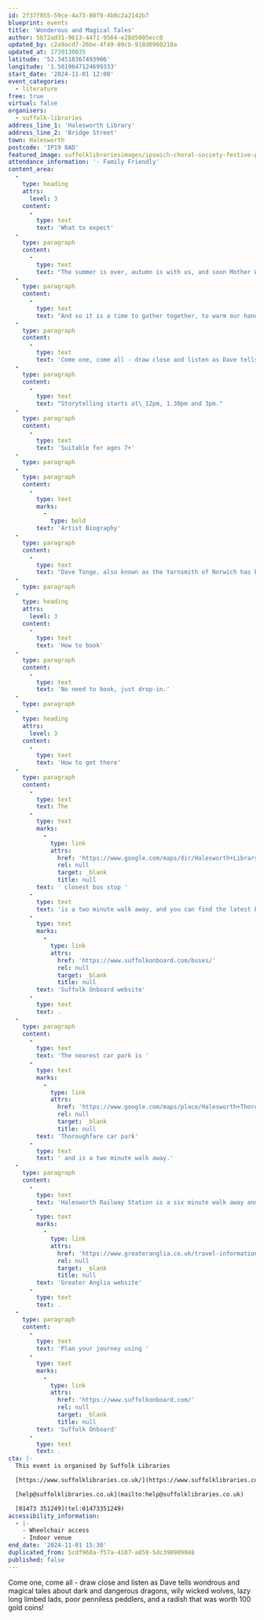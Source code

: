 ```yaml
---
id: 2f37f855-59ce-4a73-80f9-4b8c2a2142b7
blueprint: events
title: 'Wonderous and Magical Tales'
author: 5b72ad31-9613-4471-9564-e28d5005ecc0
updated_by: c2a9acd7-26be-4f49-89cb-918d0960210a
updated_at: 1730130035
latitude: '52.34518367493906'
longitude: '1.5019647124699333'
start_date: '2024-11-01 12:00'
event_categories:
  - literature
free: true
virtual: false
organisers:
  - suffolk-libraries
address_line_1: 'Halesworth Library'
address_line_2: 'Bridge Street'
town: Halesworth
postcode: 'IP19 8AD'
featured_image: suffolklibrariesimages/ipswich-choral-society-festive-performance-(1).png
attendance_information: '- Family Friendly'
content_area:
  -
    type: heading
    attrs:
      level: 3
    content:
      -
        type: text
        text: 'What to expect'
  -
    type: paragraph
    content:
      -
        type: text
        text: "The summer is over, autumn is with us, and soon Mother Winter will wrap herself about the land like a great icy cloak.\_Her long freezing fingers reaching inside one and all, tickling their ribs and chilling them to the bone.\_"
  -
    type: paragraph
    content:
      -
        type: text
        text: "And so it is a time to gather together, to warm our hands and hearts with some stories from Dave Tonge, the Yarnsmith of Norwich.\_"
  -
    type: paragraph
    content:
      -
        type: text
        text: 'Come one, come all - draw close and listen as Dave tells wondrous and magical tales about dark and dangerous dragons, wily wicked wolves, lazy long limbed lads, poor penniless peddlers, and a radish that was worth 100 gold coins!'
  -
    type: paragraph
    content:
      -
        type: text
        text: "Storytelling starts at\_12pm, 1.30pm and 3pm."
  -
    type: paragraph
    content:
      -
        type: text
        text: 'Suitable for ages 7+'
  -
    type: paragraph
  -
    type: paragraph
    content:
      -
        type: text
        marks:
          -
            type: bold
        text: 'Artist Biography'
  -
    type: paragraph
    content:
      -
        type: text
        text: "Dave Tonge, also known as the Yarnsmith of Norwich has been telling stories for over 25 years, and performs at festivals, museums, heritage sites, schools and libraries all over England and beyond. From Lindisfarne Holy Island in the north, to Arundel Castle in the south, he works regularly for English Heritage and national museums like the Ashmolean and British Museum. He has written three books, Tudor Folk Tales,\_Norfolk Folk tales for Children\_and\_Medieval Folk tales for Children, with a fourth, Trickster Tales from Many Lands, due out in 2025. Dave likes to tell riddles and stories of magic and mystery, myths and monsters and also comic tales about the 'common folk’, the poorer people of long ago."
  -
    type: paragraph
  -
    type: heading
    attrs:
      level: 3
    content:
      -
        type: text
        text: 'How to book'
  -
    type: paragraph
    content:
      -
        type: text
        text: 'No need to book, just drop-in.'
  -
    type: paragraph
  -
    type: heading
    attrs:
      level: 3
    content:
      -
        type: text
        text: 'How to get there'
  -
    type: paragraph
    content:
      -
        type: text
        text: The
      -
        type: text
        marks:
          -
            type: link
            attrs:
              href: 'https://www.google.com/maps/dir/Halesworth+Library,+Bridge+Street,+Halesworth/Car+Park,+Halesworth+IP19+8BF/@52.3449212,1.5000528,17z/data=!3m1!4b1!4m14!4m13!1m5!1m1!1s0x47d98b36c7f5f84d:0xfd770d2c2e133869!2m2!1d1.5019204!2d52.3450274!1m5!1m1!1s0x47d98b31303c7f8f:0xbf54f01bf856cf9f!2m2!1d1.5032912!2d52.3445208!3e2?entry=ttu'
              rel: null
              target: _blank
              title: null
        text: ' closest bus stop '
      -
        type: text
        text: 'is a two minute walk away, and you can find the latest bus timetables on the '
      -
        type: text
        marks:
          -
            type: link
            attrs:
              href: 'https://www.suffolkonboard.com/buses/'
              rel: null
              target: _blank
              title: null
        text: 'Suffolk Onboard website'
      -
        type: text
        text: .
  -
    type: paragraph
    content:
      -
        type: text
        text: 'The nearest car park is '
      -
        type: text
        marks:
          -
            type: link
            attrs:
              href: 'https://www.google.com/maps/place/Halesworth+Thoroughfare+Car+Park/@52.3445643,1.5001719,17z/data=!4m23!1m16!4m15!1m6!1m2!1s0x47d98b36c7f5f84d:0xfd770d2c2e133869!2sHalesworth+Library,+Bridge+Street,+Halesworth!2m2!1d1.5019204!2d52.3450274!1m6!1m2!1s0x47d98b30d8472cfb:0x1f4bb1f9cfc782db!2sHalesworth+Thoroughfare+Car+Park,+Thoroughfare,+Halesworth+IP19+8AH!2m2!1d1.5028642!2d52.344223!3e2!3m5!1s0x47d98b30d8472cfb:0x1f4bb1f9cfc782db!8m2!3d52.344223!4d1.5028642!16s%2Fg%2F11d_8gq5bl?entry=ttu'
              rel: null
              target: _blank
              title: null
        text: 'Thoroughfare car park'
      -
        type: text
        text: ' and is a two minute walk away.'
  -
    type: paragraph
    content:
      -
        type: text
        text: 'Halesworth Railway Station is a six minute walk away and can find train times on the '
      -
        type: text
        marks:
          -
            type: link
            attrs:
              href: 'https://www.greateranglia.co.uk/travel-information/station-information/has'
              rel: null
              target: _blank
              title: null
        text: 'Greater Anglia website'
      -
        type: text
        text: .
  -
    type: paragraph
    content:
      -
        type: text
        text: 'Plan your journey using '
      -
        type: text
        marks:
          -
            type: link
            attrs:
              href: 'https://www.suffolkonboard.com/'
              rel: null
              target: _blank
              title: null
        text: 'Suffolk Onboard'
      -
        type: text
        text: .
cta: |-
  This event is organised by Suffolk Libraries

  [https://www.suffolklibraries.co.uk/](https://www.suffolklibraries.co.uk/) 

  [help@suffolklibraries.co.uk](mailto:help@suffolklibraries.co.uk)

  [01473 351249](tel:01473351249)
accessibility_information:
  - |-
    - Wheelchair access
    - Indoor venue
end_date: '2024-11-01 15:30'
duplicated_from: 5cdf968a-f57a-4107-a858-5dc390909048
published: false
---
```

Come one, come all - draw close and listen as Dave tells wondrous and magical tales about dark and dangerous dragons, wily wicked wolves, lazy long limbed lads, poor penniless peddlers, and a radish that was worth 100 gold coins!